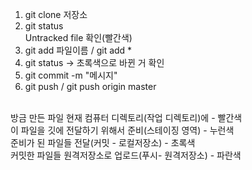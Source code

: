 1. git clone 저장소
2. git status<br>
 Untracked file 확인(빨간색)<br>
3. git add 파일이름 / git add *
4. git status → 초록색으로 바뀐 거 확인
5. git commit -m "메시지"
6. git push / git push origin master

<br>
방금 만든 파일 현재 컴퓨터 디렉토리(작업 디렉토리)에 - 빨간색<br>
이 파일을 깃에 전달하기 위해서 준비(스테이징 영역) - 누런색<br>
준비가 된 파일들 전달(커밋 - 로컬저장소) - 초록색<br>
커밋한 파일들 원격저장소로 업로드(푸시- 원격저장소) - 파란색<br>
<br>
